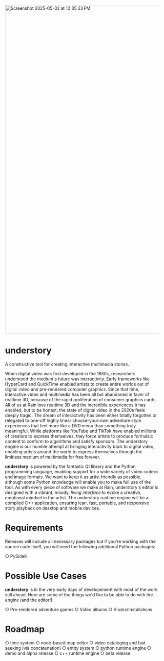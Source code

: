 <img width="1072" alt="Screenshot 2025-05-02 at 12 35 33 PM" src="https://github.com/user-attachments/assets/c86d01d7-5572-41d7-80f9-32251609c2fc" />

# understory

A constructive tool for creating interactive multimedia stories.

When digital video was first developed in the 1980s, researchers understood the medium's future was interactivity. Early frameworks like HyperCard and QuickTime enabled artists to create entire worlds out of digital video and pre-rendered computer graphics. Since that time, interactive video and multimedia has been all but abandoned in favor of realtime 3D, because of the rapid proliferation of consumer graphics cards. All of us at Rain love realtime 3D and the incredible experiences it has enabled, but to be honest, the state of digital video in the 2020s feels deeply tragic. The dream of interactivity has been either totally forgotten or relegated to one-off highly linear choose-your-own adventure style experiences that feel more like a DVD menu than something truly meaningful. While platforms like YouTube and TikTok have enabled millions of creators to express themselves, they force artists to produce formulaic content to conform to algorithms and satisfy sponsors. The understory engine is our humble attempt at bringing interactivity back to digital video, enabling artists around the world to express themselves through the limitless medium of multimedia for free forever.

**understory** is powered by the fantastic Qt library and the Python programming language, enabling support for a wide variety of video codecs and image formats. We want to keep it as artist friendly as possible, although some Python knowledge will enable you to make full use of the tool. As with every piece of software we make at Rain, understory's editor is designed with a vibrant, moody, *living interface* to evoke a creative, emotional mindset in the artist. The understory runtime engine will be a compiled C++ application, ensuring lean, fast, portable, and responsive story playback on desktop and mobile devices.

# Requirements

Releases will include all necessary packages but if you're working with the source code itself, you will need the following additional Python packages:

○ PySide6

# Possible Use Cases

**understory** is in the very early days of developement with most of the work still ahead. Here are some of the things we'd like to be able to do with the engine (and the editor!):

○ Pre-rendered adventure games
○ Video albums
○ Kiosks/Installations

# Roadmap

○ time system
○ node-based map editor
○ video cataloging and fast seeking (via concatenation)
○ entity system
○ python runtime engine
○ demo and alpha release
○ c++ runtime engine
○ beta release
